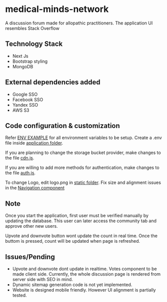 # medical-minds-network
A discussion forum made for allopathic practitioners. The application UI resembles Stack Overflow

## Technology Stack
* Next Js
* Bootstrap styling
* MongoDB

## External dependencies added
* Google SSO
* Facebook SSO
* Yandex SSO
* AWS S3

## Code configuration & customization

Refer [ENV EXAMPLE](./environmentVariableExample.txt) for all environment variables to be setup. Create a .env file inside [application folder](./application/).  

If you are planning to change the storage bucket provider, make changes to the file [cdn.js](./application/src/utils/helpers/cdn.js).  

If you are willing to add more methods for authentication, make changes to the file [auth.js](./application/src/utils/authentication/auth.js).  

To change Logo, edit logo.png in [static folder](./application/src/static/icons). Fix size and alignment issues in the [Navigation component](./application/src/components/Navigation.js)  

## Note
Once you start the application, first user must be verified manually by updating the database. This user can later access the community tab and approve other new users.  

Upvote and downvote button wont update the count in real time. Once the buttom is pressed, count will be updated when page is refreshed.  

## Issues/Pending
* Upvote and downvote dont update in realtime. Votes component to be made client side. Currently, the whole discussion page is rendered from server side with SEO in mind.
* Dynamic sitemap generation code is not yet implemented.
* Website is designed mobile friendly. However UI alignment is partially tested.